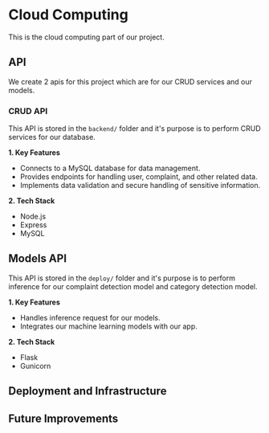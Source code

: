 # Cloud Computing

This is the cloud computing part of our project.

## API

We create 2 apis for this project which are for our CRUD services and our models.

### CRUD API

This API is stored in the `backend/` folder and it's purpose is to perform CRUD services for our database.

**1. Key Features**

- Connects to a MySQL database for data management.
- Provides endpoints for handling user, complaint, and other related data.
- Implements data validation and secure handling of sensitive information.

**2. Tech Stack**
- Node.js  
- Express
- MySQL

## Models API

This API is stored in the `deploy/` folder and it's purpose is to perform inference for our complaint detection model and category detection model.

**1. Key Features**

- Handles inference request for our models.
- Integrates our machine learning models with our app.

**2. Tech Stack**
- Flask
- Gunicorn

## Deployment and Infrastructure

## Future Improvements